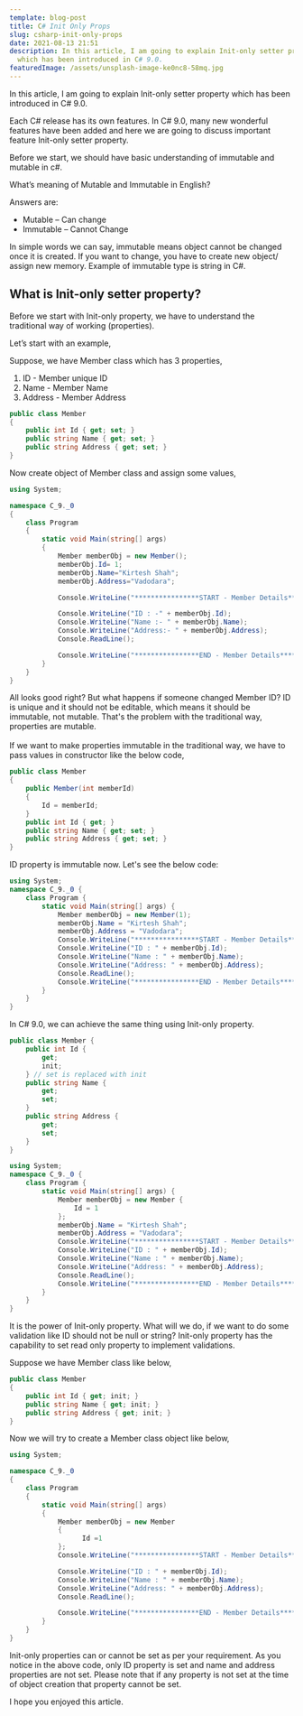 ```yaml
---
template: blog-post
title: C# Init Only Props
slug: csharp-init-only-props
date: 2021-08-13 21:51
description: In this article, I am going to explain Init-only setter property
  which has been introduced in C# 9.0.
featuredImage: /assets/unsplash-image-ke0nc8-58mq.jpg
---
```

In this article, I am going to explain Init-only setter property which has been introduced in C# 9.0.

Each C# release has its own features. In C# 9.0, many new wonderful features have been added and here we are going to discuss important feature Init-only setter property.

Before we start, we should have basic understanding of immutable and mutable in c#.

What’s meaning of Mutable and Immutable in English?

Answers are:

* Mutable – Can change
* Immutable – Cannot Change

In simple words we can say, immutable means object cannot be changed once it is created. If you want to change, you have to create new object/ assign new memory. Example of immutable type is string in C#.

## What is Init-only setter property?

Before we start with Init-only property, we have to understand the traditional way of working (properties).

Let’s start with an example,

Suppose, we have Member class which has 3 properties,

1. ID - Member unique ID
2. Name - Member Name
3. Address - Member Address

```csharp
public class Member
{
    public int Id { get; set; }
    public string Name { get; set; }
    public string Address { get; set; }
}
```

Now create object of Member class and assign some values,

```csharp
using System;

namespace C_9._0
{
    class Program
    {
        static void Main(string[] args)
        {
            Member memberObj = new Member();
            memberObj.Id= 1;
            memberObj.Name="Kirtesh Shah";
            memberObj.Address="Vadodara";

            Console.WriteLine("****************START - Member Details***********");

            Console.WriteLine("ID : -" + memberObj.Id);
            Console.WriteLine("Name :- " + memberObj.Name);
            Console.WriteLine("Address:- " + memberObj.Address);
            Console.ReadLine();

            Console.WriteLine("****************END - Member Details***********");
        }
    }
}
```

All looks good right? But what happens if someone changed Member ID? ID is unique and it should not be editable, which means it should be immutable, not mutable. That's the problem with the traditional way, properties are mutable.\
\
If we want to make properties immutable in the traditional way, we have to pass values in constructor like the below code,

```csharp
public class Member
{
    public Member(int memberId)
    {
        Id = memberId;
    }
    public int Id { get; }
    public string Name { get; set; }
    public string Address { get; set; }
}
```

ID property is immutable now. Let's see the below code:

```csharp
using System;
namespace C_9._0 {
    class Program {
        static void Main(string[] args) {
            Member memberObj = new Member(1);
            memberObj.Name = "Kirtesh Shah";
            memberObj.Address = "Vadodara";
            Console.WriteLine("****************START - Member Details***********");
            Console.WriteLine("ID : " + memberObj.Id);
            Console.WriteLine("Name : " + memberObj.Name);
            Console.WriteLine("Address: " + memberObj.Address);
            Console.ReadLine();
            Console.WriteLine("****************END - Member Details***********");
        }
    }
}
```

In C# 9.0, we can achieve the same thing using Init-only property.

```csharp
public class Member {
    public int Id {
        get;
        init;
    } // set is replaced with init
    public string Name {
        get;
        set;
    }
    public string Address {
        get;
        set;
    }
}

using System;
namespace C_9._0 {
    class Program {
        static void Main(string[] args) {
            Member memberObj = new Member {
                Id = 1
            };
            memberObj.Name = "Kirtesh Shah";
            memberObj.Address = "Vadodara";
            Console.WriteLine("****************START - Member Details***********");
            Console.WriteLine("ID : " + memberObj.Id);
            Console.WriteLine("Name : " + memberObj.Name);
            Console.WriteLine("Address: " + memberObj.Address);
            Console.ReadLine();
            Console.WriteLine("****************END - Member Details***********");
        }
    }
}
```

It is the power of Init-only property. What will we do, if we want to do some validation like ID should not be null or string? Init-only property has the capability to set read only property to implement validations.

Suppose we have Member class like below,

```csharp
public class Member
{
    public int Id { get; init; }
    public string Name { get; init; }
    public string Address { get; init; }
}
```

Now we will try to create a Member class object like below,

```csharp
using System;

namespace C_9._0
{
    class Program
    {
        static void Main(string[] args)
        {
            Member memberObj = new Member
            {
                  Id =1
            };
            Console.WriteLine("****************START - Member Details***********");

            Console.WriteLine("ID : " + memberObj.Id);
            Console.WriteLine("Name : " + memberObj.Name);
            Console.WriteLine("Address: " + memberObj.Address);
            Console.ReadLine();

            Console.WriteLine("****************END - Member Details***********");
        }
    }
}
```

Init-only properties can or cannot be set as per your requirement. As you notice in the above code, only ID property is set and name and address properties are not set. Please note that if any property is not set at the time of object creation that property cannot be set.

I hope you enjoyed this article.